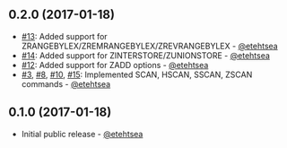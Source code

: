## 0.2.0 (2017-01-18)
  * [#13](https://github.com/etehtsea/oxblood/issues/13):
    Added support for ZRANGEBYLEX/ZREMRANGEBYLEX/ZREVRANGEBYLEX - [@etehtsea](https://github.com/etehtsea)
  * [#14](https://github.com/etehtsea/oxblood/issues/14):
    Added support for ZINTERSTORE/ZUNIONSTORE - [@etehtsea](https://github.com/etehtsea)
  * [#12](https://github.com/etehtsea/oxblood/issues/12):
    Added support for ZADD options - [@etehtsea](https://github.com/etehtsea)
  * [#3](https://github.com/etehtsea/oxblood/issues/3),
    [#8](https://github.com/etehtsea/oxblood/issues/8),
    [#10](https://github.com/etehtsea/oxblood/issues/10),
    [#15](https://github.com/etehtsea/oxblood/issues/15):
    Implemented SCAN, HSCAN, SSCAN, ZSCAN commands - [@etehtsea](https://github.com/etehtsea)

## 0.1.0 (2017-01-18)
  * Initial public release - [@etehtsea](https://github.com/etehtsea)
